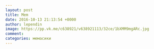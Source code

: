 ```yaml
--- 
layout: post 
title: Mem 
date: 2016-10-13 21:13:54 +0000 
author: lependin 
image: https://pp.vk.me/c638921/v638921113/32ce/1bXMM9mgARc.jpg
comment: 
categories: мемасики
---
```

